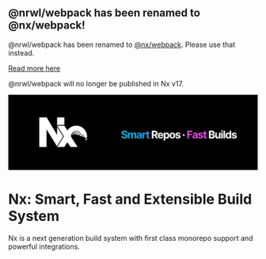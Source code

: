 ## @nrwl/webpack has been renamed to @nx/webpack!

@nrwl/webpack has been renamed to [@nx/webpack](https://www.npmjs.com/package/@nx/webpack). Please use that instead.

[Read more here](https://nx.dev/recipes/other/rescope)

@nrwl/webpack will no longer be published in Nx v17.

<p style="text-align: center;"><img src="https://raw.githubusercontent.com/nrwl/nx/master/images/nx.png" width="600" alt="Nx - Smart, Fast and Extensible Build System"></p>

# Nx: Smart, Fast and Extensible Build System

Nx is a next generation build system with first class monorepo support and powerful integrations.
